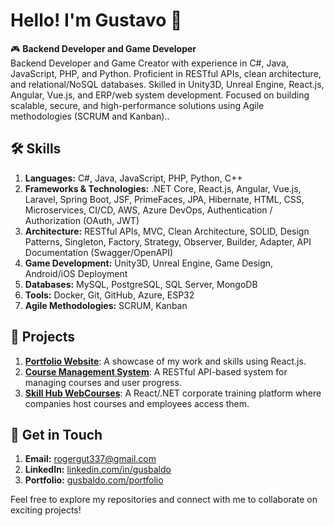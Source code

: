 # Hello! I'm Gustavo 👋

🎮 **Backend Developer and Game Developer**  
Backend Developer and Game Creator with experience in C#, Java, JavaScript, PHP, and Python. Proficient in RESTful APIs, clean architecture, and relational/NoSQL databases. Skilled in Unity3D, Unreal Engine, React.js, Angular, Vue.js, and ERP/web system development. Focused on building scalable, secure, and high-performance solutions using Agile methodologies (SCRUM and Kanban)..

## 🛠️ Skills
1.	**Languages:** C#, Java, JavaScript, PHP, Python, C++
2.	**Frameworks & Technologies:** .NET Core, React.js, Angular, Vue.js, Laravel, Spring Boot, JSF, PrimeFaces, JPA, Hibernate, HTML, CSS, Microservices, CI/CD, AWS, Azure DevOps, Authentication / Authorization (OAuth, JWT)
3.	**Architecture:** RESTful APIs, MVC, Clean Architecture, SOLID, Design Patterns, Singleton, Factory, Strategy, Observer, Builder, Adapter, API Documentation (Swagger/OpenAPI)
4.	**Game Development:** Unity3D, Unreal Engine, Game Design, Android/iOS Deployment
5.	**Databases:** MySQL, PostgreSQL, SQL Server, MongoDB
6.	**Tools:** Docker, Git, GitHub, Azure, ESP32
7.	**Agile Methodologies:** SCRUM, Kanban

## 🚀 Projects
1.	[**Portfolio Website**](https://github.com/Gusbaldo123/Portfolio_Website): A showcase of my work and skills using React.js.  
2.	[**Course Management System**](https://github.com/Gusbaldo123/CourseManagementSystem): A RESTful API-based system for managing courses and user progress.  
3.	[**Skill Hub WebCourses**](https://github.com/Gusbaldo123/SkillHubWebCourses): A React/.NET corporate training platform where companies host courses and employees access them.

## 📧 Get in Touch
1.	**Email:** rogergut337@gmail.com  
2.	**LinkedIn:** [linkedin.com/in/gusbaldo](https://linkedin.com/in/gustavorbpereira)
3.	**Portfolio:** [gusbaldo.com/portfolio](https://gusbaldo.com/portfolio)  

Feel free to explore my repositories and connect with me to collaborate on exciting projects!
